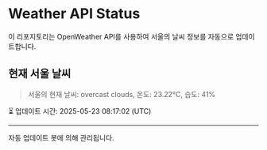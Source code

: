 
# Weather API Status

이 리포지토리는 OpenWeather API를 사용하여 서울의 날씨 정보를 자동으로 업데이트합니다.

## 현재 서울 날씨
> 서울의 현재 날씨: overcast clouds, 온도: 23.22°C, 습도: 41%

⏳ 업데이트 시간: 2025-05-23 08:17:02 (UTC)

---
자동 업데이트 봇에 의해 관리됩니다.
